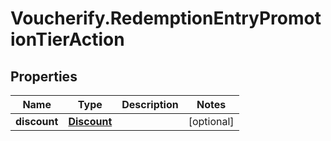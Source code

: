 # Voucherify.RedemptionEntryPromotionTierAction

## Properties

Name | Type | Description | Notes
------------ | ------------- | ------------- | -------------
**discount** | [**Discount**](Discount.md) |  | [optional] 


